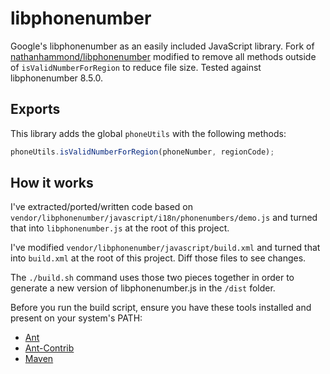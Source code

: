 libphonenumber
==============

Google's libphonenumber as an easily included JavaScript library. Fork of [nathanhammond/libphonenumber](https://github.com/nathanhammond/libphonenumber) modified to remove all methods outside of `isValidNumberForRegion` to reduce file size. Tested against libphonenumber 8.5.0.

Exports
-------

This library adds the global `phoneUtils` with the following methods:

```js
phoneUtils.isValidNumberForRegion(phoneNumber, regionCode);
```

How it works
------------

I've extracted/ported/written code based on `vendor/libphonenumber/javascript/i18n/phonenumbers/demo.js` and turned that into `libphonenumber.js` at the root of this project.

I've modified `vendor/libphonenumber/javascript/build.xml` and turned that into `build.xml` at the root of this project. Diff those files to see changes.

The `./build.sh` command uses those two pieces together in order to generate a new version of libphonenumber.js in the `/dist` folder.

Before you run the build script, ensure you have these tools installed and present on your system's PATH:
* [Ant](http://ant.apache.org/)
* [Ant-Contrib](http://ant-contrib.sourceforge.net/)
* [Maven](http://maven.apache.org/)
